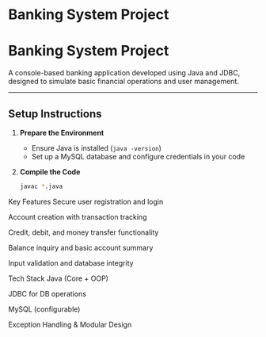 ﻿# Banking System Project
#  Banking System Project

A console-based banking application developed using Java and JDBC, designed to simulate basic financial operations and user management.

---

##  Setup Instructions

1. **Prepare the Environment**
   - Ensure Java is installed (`java -version`)
   - Set up a MySQL database and configure credentials in your code

2. **Compile the Code**
   ```bash
   javac *.java
 Key Features
 Secure user registration and login

 Account creation with transaction tracking

 Credit, debit, and money transfer functionality

 Balance inquiry and basic account summary

 Input validation and database integrity

 Tech Stack
Java (Core + OOP)

JDBC for DB operations

MySQL (configurable)

Exception Handling & Modular Design
